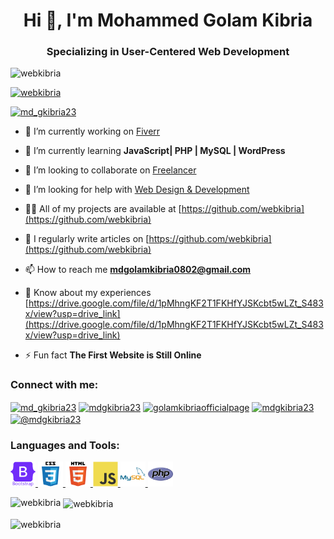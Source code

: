 <h1 align="center">Hi 👋, I'm Mohammed Golam Kibria</h1>
<h3 align="center">Specializing in User-Centered Web Development</h3>

<p align="left"> <img src="https://komarev.com/ghpvc/?username=webkibria&label=Profile%20views&color=0e75b6&style=flat" alt="webkibria" /> </p>

<p align="left"> <a href="https://github.com/ryo-ma/github-profile-trophy"><img src="https://github-profile-trophy.vercel.app/?username=webkibria" alt="webkibria" /></a> </p>

<p align="left"> <a href="https://twitter.com/md_gkibria23" target="blank"><img src="https://img.shields.io/twitter/follow/md_gkibria23?logo=twitter&style=for-the-badge" alt="md_gkibria23" /></a> </p>

- 🔭 I’m currently working on [Fiverr](https://www.fiverr.com/g_kibria/buying?source=avatar_menu_profile)

- 🌱 I’m currently learning **JavaScript| PHP | MySQL | WordPress**

- 👯 I’m looking to collaborate on [Freelancer](https://www.freelancer.com/u/mdkibria23)

- 🤝 I’m looking for help with [Web Design & Development](https://github.com/webkibria)

- 👨‍💻 All of my projects are available at [https://github.com/webkibria](https://github.com/webkibria)

- 📝 I regularly write articles on [https://github.com/webkibria](https://github.com/webkibria)

- 📫 How to reach me **mdgolamkibria0802@gmail.com**

- 📄 Know about my experiences [https://drive.google.com/file/d/1pMhngKF2T1FKHfYJSKcbt5wLZt_S483x/view?usp=drive_link](https://drive.google.com/file/d/1pMhngKF2T1FKHfYJSKcbt5wLZt_S483x/view?usp=drive_link)

- ⚡ Fun fact **The First Website is Still Online**

<h3 align="left">Connect with me:</h3>
<p align="left">
<a href="https://twitter.com/md_gkibria23" target="blank"><img align="center" src="https://raw.githubusercontent.com/rahuldkjain/github-profile-readme-generator/master/src/images/icons/Social/twitter.svg" alt="md_gkibria23" height="30" width="40" /></a>
<a href="https://linkedin.com/in/mdgkibria23" target="blank"><img align="center" src="https://raw.githubusercontent.com/rahuldkjain/github-profile-readme-generator/master/src/images/icons/Social/linked-in-alt.svg" alt="mdgkibria23" height="30" width="40" /></a>
<a href="https://fb.com/golamkibriaofficialpage" target="blank"><img align="center" src="https://raw.githubusercontent.com/rahuldkjain/github-profile-readme-generator/master/src/images/icons/Social/facebook.svg" alt="golamkibriaofficialpage" height="30" width="40" /></a>
<a href="https://instagram.com/mdgkibria23" target="blank"><img align="center" src="https://raw.githubusercontent.com/rahuldkjain/github-profile-readme-generator/master/src/images/icons/Social/instagram.svg" alt="mdgkibria23" height="30" width="40" /></a>
<a href="https://www.youtube.com/c/@mdgkibria23" target="blank"><img align="center" src="https://raw.githubusercontent.com/rahuldkjain/github-profile-readme-generator/master/src/images/icons/Social/youtube.svg" alt="@mdgkibria23" height="30" width="40" /></a>
</p>

<h3 align="left">Languages and Tools:</h3>
<p align="left"> <a href="https://getbootstrap.com" target="_blank" rel="noreferrer"> <img src="https://raw.githubusercontent.com/devicons/devicon/master/icons/bootstrap/bootstrap-plain-wordmark.svg" alt="bootstrap" width="40" height="40"/> </a> <a href="https://www.w3schools.com/css/" target="_blank" rel="noreferrer"> <img src="https://raw.githubusercontent.com/devicons/devicon/master/icons/css3/css3-original-wordmark.svg" alt="css3" width="40" height="40"/> </a> <a href="https://www.w3.org/html/" target="_blank" rel="noreferrer"> <img src="https://raw.githubusercontent.com/devicons/devicon/master/icons/html5/html5-original-wordmark.svg" alt="html5" width="40" height="40"/> </a> <a href="https://developer.mozilla.org/en-US/docs/Web/JavaScript" target="_blank" rel="noreferrer"> <img src="https://raw.githubusercontent.com/devicons/devicon/master/icons/javascript/javascript-original.svg" alt="javascript" width="40" height="40"/> </a> <a href="https://www.mysql.com/" target="_blank" rel="noreferrer"> <img src="https://raw.githubusercontent.com/devicons/devicon/master/icons/mysql/mysql-original-wordmark.svg" alt="mysql" width="40" height="40"/> </a> <a href="https://www.php.net" target="_blank" rel="noreferrer"> <img src="https://raw.githubusercontent.com/devicons/devicon/master/icons/php/php-original.svg" alt="php" width="40" height="40"/> </a> </p>

<p><img align="left" src="https://github-readme-stats.vercel.app/api/top-langs?username=webkibria&show_icons=true&locale=en&layout=compact" alt="webkibria" /></p>

<p>&nbsp;<img align="center" src="https://github-readme-stats.vercel.app/api?username=webkibria&show_icons=true&locale=en" alt="webkibria" /></p>

<p><img align="center" src="https://github-readme-streak-stats.herokuapp.com/?user=webkibria&" alt="webkibria" /></p>
